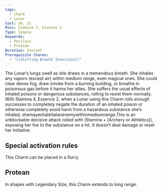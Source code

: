 ```yaml
---
tags:
  - charm
  - Lunar
Cost: 3m, 2i
Mins: Stamina 3, Essence 1
Type: Simple
Keywords:
  - Perilous
  - Protean
Duration: Instant
Prerequisite Charms:
  - "[[Shifting Breath Inversion]]"
---
```

The Lunar’s lungs swell as she draws in a tremendous breath. She inhales any vapors (except air) within medium range, even magical ones. She could clear dense fog, draw smoke from a burning building, or breathe in poisonous gas before it harms her allies. She suffers the usual effects of inhaled poisons or dangerous substances, rolling to resist them normally. With Stamina 4, Essence 2, when a Lunar using this Charm rolls enough successes to completely negate the duration of an inhaled poison or otherwise completely avoid harm from a hazardous substance she’s inhaled, shemayexhaleitatanenemywithinmediumrange.This is an unblockable decisive attack rolled with (Stamina + [Archery or Athletics]), exposing her foe to the substance on a hit. It doesn’t deal damage or reset her Initiative. 

## Special activation rules

This Charm can be placed in a flurry. 
## Protean 

In shapes with Legendary Size, this Charm extends to long range.